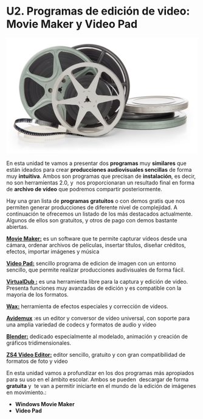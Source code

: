 # U2. Programas de edición de video: Movie Maker y Video Pad


![Fig 3.8 magazine.magix.com Licencia Creative Commons](img/edicion_video.jpg)




En esta unidad te vamos a presentar dos **programas** muy **similares** que están ideados para crear **producciones audiovisuales sencillas** de forma muy **intuitiva**. Ambos son programas que precisan de **instalación**, es decir, no son herramientas 2.0, y  nos proporcionaran un resultado final en forma de **archivo de vídeo** que podremos compartir posteriormente.

Hay una gran lista de **programas gratuitos** o con demos gratis que nos permiten generar producciones de diferente nivel de complejidad. A continuación te ofrecemos un listado de los más destacados actualmente. Algunos de ellos son gratuitos, y otros de pago con demos bastante abiertas.

**[Movie Maker:](http://www.windows-movie-maker.org/es/)** es un software que te permite capturar vídeos desde una cámara, ordenar archivos de películas, insertar títulos, diseñar créditos, efectos, importar imágenes y música

[**Video Pad:**](http://www.nchsoftware.com/videopad/es/) sencillo programa de edicion de imagen con un entorno sencillo, que permite realizar producciones audivisuales de forma fácil.

[**VirtualDub :**](http://www.virtualdub.org/) es una herramienta libre para la captura y edición de video. Presenta funciones muy avanzadas de edición y es compatible con la mayoria de los formatos.

[****Wax:****](http://www.debugmode.com/wax/) herramienta de efectos especiales y corrección de videos.

[**Avidemux**](http://avidemux.sourceforge.net/) :es un editor y conversor de vídeo universal, con soporte para una amplia variedad de codecs y formatos de audio y vídeo

[**Blender:**](http://www.blender.org/) dedicado especialmente al modelado, animación y creación de gráficos tridimensionales.

**[ZS4 Video Editor:](http://www.avs4you.com/es/AVS-Video-Editor.aspx?type=GoogleAdWordsSearch&gclid=CLDz8onE9roCFa3KtAodXnYA6A)** editor sencillo, gratuito y con gran compatibilidad de formatos de foto y video

En esta unidad vamos a profundizar en los dos programas más apropiados para su uso en el ámbito escolar. Ambos se pueden  descargar de forma **gratuita** y  te van a permitir iniciarte en el mundo de la edición de imágenes en movimiento.:

*   **Windows Movie Maker**
*   **Video Pad**

